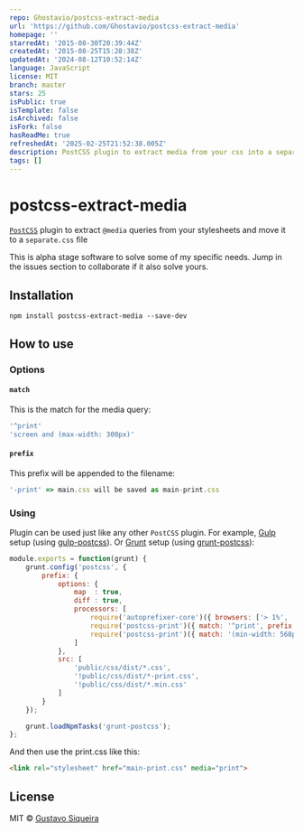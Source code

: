 ```yaml
---
repo: Ghostavio/postcss-extract-media
url: 'https://github.com/Ghostavio/postcss-extract-media'
homepage: ''
starredAt: '2015-08-30T20:39:44Z'
createdAt: '2015-08-25T15:28:38Z'
updatedAt: '2024-08-12T10:52:14Z'
language: JavaScript
license: MIT
branch: master
stars: 25
isPublic: true
isTemplate: false
isArchived: false
isFork: false
hasReadMe: true
refreshedAt: '2025-02-25T21:52:38.005Z'
description: PostCSS plugin to extract media from your css into a separated file.
tags: []
---
```


# postcss-extract-media

[`PostCSS`](https://github.com/postcss/postcss) plugin to extract `@media` queries from your stylesheets and move it to a `separate.css` file

This is alpha stage software to solve some of my specific needs. Jump in the issues section to collaborate if it also solve yours.

## Installation

```shell
npm install postcss-extract-media --save-dev
```

## How to use

### Options

#### `match`

This is the match for the media query:

```js
'^print'
'screen and (max-width: 300px)'
```

#### `prefix`

This prefix will be appended to the filename:

```js
'-print' => main.css will be saved as main-print.css
```

### Using

Plugin can be used just like any other `PostCSS` plugin. For example, [Gulp](https://github.com/gulpjs/gulp) setup (using [gulp-postcss](https://github.com/w0rm/gulp-postcss)).
Or [Grunt](https://github.com/gruntjs/grunt) setup (using [grunt-postcss](https://github.com/nDmitry/grunt-postcss)):

```js
module.exports = function(grunt) {
    grunt.config('postcss', {
        prefix: {
            options: {
                map  : true,
                diff : true,
                processors: [
                    require('autoprefixer-core')({ browsers: ['> 1%', 'last 1 version', 'ie 8', 'ie 9'] }),
                    require('postcss-print')({ match: '^print', prefix: '-print' }),
                    require('postcss-print')({ match: '(min-width: 568px)', prefix: '-tablet' })
                ]
            },
            src: [
                'public/css/dist/*.css',
                '!public/css/dist/*-print.css',
                '!public/css/dist/*.min.css'
            ]
        }
    });

    grunt.loadNpmTasks('grunt-postcss');
};
```

And then use the print.css like this:

```html
<link rel="stylesheet" href="main-print.css" media="print">
```

## License
MIT © [Gustavo Siqueira](http://twitter.com/Dr_Gustavo)
